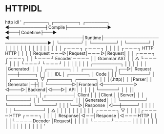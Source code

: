 # HTTPIDL
http idl
'
              ┌───────┐                   ┌────────┐                              ┌───────┐                                  
 ◀────────────┤Compile├─────────────▶ ◀───┤Codetime├───▶ ◀────────────────────────┤Runtime├────────────────────────────────▶ 
│             └───────┘              │    └────────┘    │                         └───────┘                                 │
│                                    │                  │                                                                   │
│                                    │                  │                                                                   │
│                                    │                  │                                                                   │
│                                    │                  │                ┌ ─ ─ ─ ┐       ┌ ─ ─ ─ ┐                          │
│                                    │                  │ ┌ ─ ─ ─ ┐        HTTP            HTTP                             │
│                                    │                  │  Request ─ ─ ─▷│Request│─ ─ ─ ▷│Request│                          │
│       ┌ ─ ─ ─ ┐  ┌ ─ ─ ─ ┐         │                  │ └ ─ ─ ─ ┘       Encoder         ─ ─ ─ ─                           │
│        Grammar      AST            │                  │     △          └ ─ ─ ─ ┘           │                              │
│       └ ─ ─ ─ ┘  └ ─ ─ ─ ┘         │                  │                                                                   │
│           │          │             │    ┌─────────┐   │     │                              │                              │
│                                    │    │Generated│   │                                                                   │
│ ┌───────┐ │          │ ┌─────────┐ │┌──▷│ Request │───┼─────┐                              │                              │
│ │  IDL  │   ┌──────┐   │  Code   │ ││   └─────────┘   │     │         ┌────────┐           ▽       ┌───────┐     ┌──────┐ │
│ │(.http)│ │ │Parser│ │ │Generator│─┼┤                 │     └────────▷│Frontend│◁──────────▷ ◁────▷│Backend│◁───▷│ API  │ │
│ │       │   └──────┘   │         │ ││   ┌─────────┐   │     ┌─────────│ Client │             │     │Client │     │Server│ │
│ └───────┘ │          │ └─────────┘ ││   │Generated│   │     │         └────────┘                   └───────┘     └──────┘ │
│                                    │└──▷│Response │◁──┼─────┘                                │                            │
│           │          │             │    └─────────┘   │     △                                                             │
│                                    │                  │                                      │                            │
│                                    │                  │     │         ┌ ─ ─ ─ ─ ┐            ▽                            │
│                                    │                  │┌ ─ ─ ─ ─         HTTP            ┌ ─ ─ ─ ┐                        │
│                                    │                  │ Response│◁ ─ ─│Response │◁ ─ ─ ─   HTTP                           │
│                                    │                  │└ ─ ─ ─ ─        Decoder          │Request│                        │
│                                    │                  │               └ ─ ─ ─ ─ ┘         ─ ─ ─ ─                         │
│                                    │                  │                                                                   │
│                                    │                  │                                                                   │
│                                    │                  │                                                                   │
│                                    │                  │                                                                   │
'

